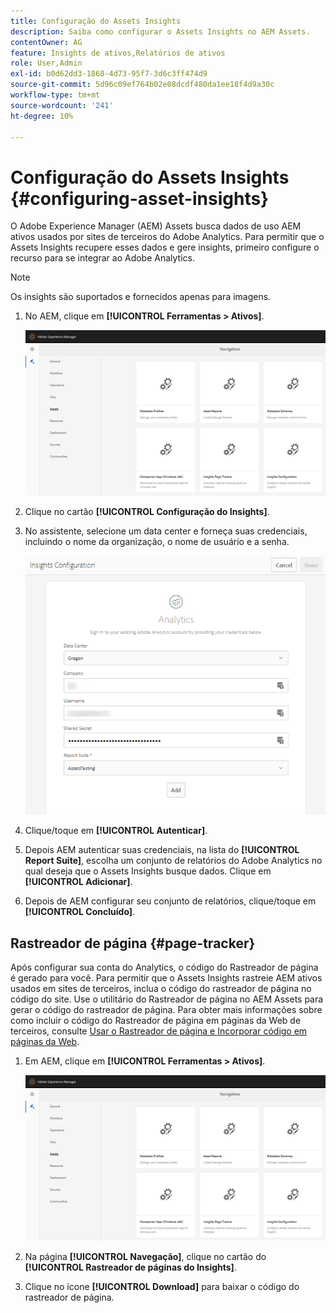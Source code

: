 ```yaml
---
title: Configuração do Assets Insights
description: Saiba como configurar o Assets Insights no AEM Assets.
contentOwner: AG
feature: Insights de ativos,Relatórios de ativos
role: User,Admin
exl-id: b0d62dd3-1868-4d73-95f7-3d6c3ff474d9
source-git-commit: 5d96c09ef764b02e08dcdf480da1ee18f4d9a30c
workflow-type: tm+mt
source-wordcount: '241'
ht-degree: 10%

---
```


# Configuração do Assets Insights {#configuring-asset-insights}

O Adobe Experience Manager (AEM) Assets busca dados de uso AEM ativos usados por sites de terceiros do Adobe Analytics. Para permitir que o Assets Insights recupere esses dados e gere insights, primeiro configure o recurso para se integrar ao Adobe Analytics.

>[!NOTE]
>
>Os insights são suportados e fornecidos apenas para imagens.

1. No AEM, clique em **[!UICONTROL Ferramentas > Ativos]**.

   ![chlimage_1-210](assets/chlimage_1-210.png)

1. Clique no cartão **[!UICONTROL Configuração do Insights]**.
1. No assistente, selecione um data center e forneça suas credenciais, incluindo o nome da organização, o nome de usuário e a senha.

   ![chlimage_1-211](assets/insights_config2.png)

1. Clique/toque em **[!UICONTROL Autenticar]**.
1. Depois AEM autenticar suas credenciais, na lista do **[!UICONTROL Report Suite]**, escolha um conjunto de relatórios do Adobe Analytics no qual deseja que o Assets Insights busque dados. Clique em **[!UICONTROL Adicionar]**.
1. Depois de AEM configurar seu conjunto de relatórios, clique/toque em **[!UICONTROL Concluído]**.

## Rastreador de página {#page-tracker}

Após configurar sua conta do Analytics, o código do Rastreador de página é gerado para você. Para permitir que o Assets Insights rastreie AEM ativos usados em sites de terceiros, inclua o código do rastreador de página no código do site. Use o utilitário do Rastreador de página no AEM Assets para gerar o código do rastreador de página. Para obter mais informações sobre como incluir o código do Rastreador de página em páginas da Web de terceiros, consulte [Usar o Rastreador de página e Incorporar código em páginas da Web](touch-ui-using-page-tracker.md).

1. Em AEM, clique em **[!UICONTROL Ferramentas > Ativos]**.

   ![chlimage_1-214](assets/chlimage_1-214.png)

1. Na página **[!UICONTROL Navegação]**, clique no cartão do **[!UICONTROL Rastreador de páginas do Insights]**.
1. Clique no ícone **[!UICONTROL Download]** para baixar o código do rastreador de página.
